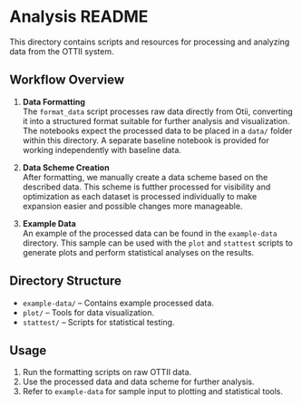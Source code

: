 # Analysis README

This directory contains scripts and resources for processing and analyzing data from the OTTII system.

## Workflow Overview

1. **Data Formatting**  
  The `format_data` script processes raw data directly from Otii, converting it into a structured format suitable for further analysis and visualization. The notebooks expect the processed data to be placed in a `data/` folder within this directory. A separate baseline notebook is provided for working independently with baseline data.

2. **Data Scheme Creation**  
  After formatting, we manually create a data scheme based on the described data. This scheme is futther processed for visibility and optimization as each dataset is processed individually to make expansion easier and possible changes more manageable.

3. **Example Data**  
  An example of the processed data can be found in the `example-data` directory. This sample can be used with the `plot` and `stattest` scripts to generate plots and perform statistical analyses on the results.

## Directory Structure

- `example-data/` – Contains example processed data.
- `plot/` – Tools for data visualization.
- `stattest/` – Scripts for statistical testing.

## Usage

1. Run the formatting scripts on raw OTTII data.
2. Use the processed data and data scheme for further analysis.
3. Refer to `example-data` for sample input to plotting and statistical tools.
